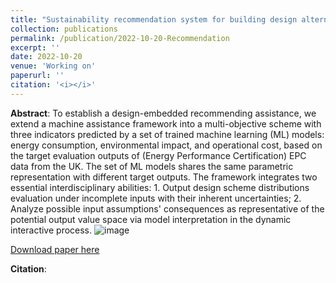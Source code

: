 ```yaml
---
title: "Sustainability recommendation system for building design alternatives under multi-objective scenarios"
collection: publications
permalink: /publication/2022-10-20-Recommendation
excerpt: ''
date: 2022-10-20
venue: 'Working on'
paperurl: ''
citation: '<i></i>'
---
```


**Abstract**: 
To establish a design-embedded recommending assistance, we extend a machine assistance framework into a multi-objective scheme with three indicators predicted by a set of trained machine learning (ML) models: energy consumption, environmental impact, and operational cost, based on the target evaluation outputs of (Energy Performance Certification) EPC data from the UK. The set of ML models shares the same parametric representation with different target outputs. The framework integrates two essential interdisciplinary abilities: 1. Output design scheme distributions evaluation under incomplete inputs with their inherent uncertainties; 2. Analyze possible input assumptions' consequences as representative of the potential output value space via model interpretation in the dynamic interactive process. 
![image](https://user-images.githubusercontent.com/106488602/197636672-baa67039-99c0-4962-82bb-a013bc4c1018.png)

[Download paper here]()

**Citation**:<i></i>
